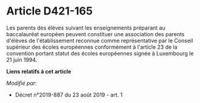 # Article D421-165

Les parents des élèves suivant les enseignements préparant au baccalauréat européen peuvent constituer une association des
parents d'élèves de l'établissement reconnue comme représentative par le Conseil supérieur des écoles européennes
conformément à l'article 23 de la convention portant statut des écoles européennes signée à Luxembourg le 21 juin 1994.

**Liens relatifs à cet article**

_Modifié par_:

  - Décret n°2019-887 du 23 août 2019 - art. 1
